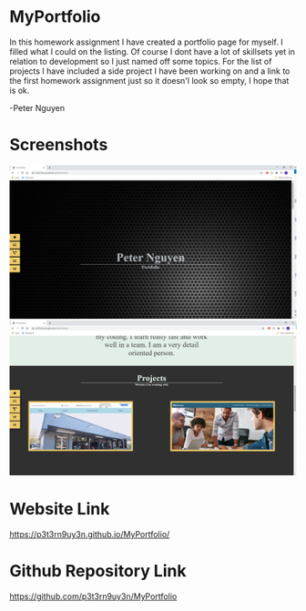 # MyPortfolio

In this homework assignment I have created a portfolio page for myself. I filled what I could on the listing. Of course I dont have a lot of skillsets yet in relation to development so I just named off some topics. For the list of projects I have included a side project I have been working on and a link to the first homework assignment just so it doesn'l look so empty, I hope that is ok.

-Peter Nguyen

# Screenshots
![Alt text](assets\images\Screenshot1.PNG?raw=true "Screenshot 1")
![Alt text](assets\images\Screenshot2.PNG?raw=true "Screenshot 2")


# Website Link
https://p3t3rn9uy3n.github.io/MyPortfolio/

# Github Repository Link
https://github.com/p3t3rn9uy3n/MyPortfolio